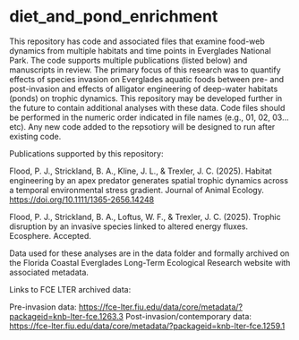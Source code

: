 # diet_and_pond_enrichment

This repository has code and associated files that examine food-web dynamics from multiple habitats and time points in Everglades National Park. The code supports multiple publications (listed below) and manuscripts in review. The primary focus of this research was to quantify effects of species invasion on Everglades aquatic foods between pre- and post-invasion and effects of alligator engineering of deep-water habitats (ponds) on trophic dynamics. This repository may be developed further in the future to contain additional analyses with these data. Code files should be performed in the numeric order indicated in file names (e.g., 01, 02, 03... etc). Any new code added to the repsotiory will be designed to run after existing code. 

Publications supported by this repository:

Flood, P. J., Strickland, B. A., Kline, J. L., & Trexler, J. C. (2025). Habitat engineering by an apex predator generates spatial trophic dynamics across a temporal environmental stress gradient. Journal of Animal Ecology. https://doi.org/10.1111/1365-2656.14248

Flood, P. J., Strickland, B. A., Loftus, W. F., & Trexler, J. C. (2025). Trophic disruption by an invasive species linked to altered energy fluxes. Ecosphere. Accepted.

Data used for these analyses are in the data folder and formally archived on the Florida Coastal Everglades Long-Term Ecological Research website with associated metadata. 

Links to FCE LTER archived data:

Pre-invasion data: https://fce-lter.fiu.edu/data/core/metadata/?packageid=knb-lter-fce.1263.3
Post-invasion/contemporary data: https://fce-lter.fiu.edu/data/core/metadata/?packageid=knb-lter-fce.1259.1
